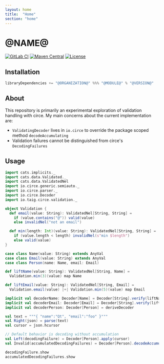 ```yaml
---
layout: home
title:  "Home"
section: "home"
---
```


# @NAME@

[![GitLab CI](https://gitlab.com/taig-github/circe-validation/badges/master/build.svg?style=flat-square)](https://gitlab.com/taig-github/circe-validation/pipelines)
[![Maven Central](https://img.shields.io/maven-central/v/io.taig/circe-validation_2.13.svg?style=flat-square)](https://search.maven.org/search?q=g:io.taig%20AND%20a:circe-validation)
[![License](https://img.shields.io/github/license/taig/circe-validation?style=flat-square)](LICENSE)

## Installation


```scala
libraryDependencies += "@ORGANIZATION@" %%% "@MODULE@" % "@VERSION@"
```

## About

This repository is primarily an experimental exploration of validation handling with circe. My main concerns about the current implementation are:

 * `ValidatingDecoder` lives in `io.circe` to override the package scoped method `decodeAccumulating`
 * Validation failures cannot be distinguished from circe's `DecodingFailures`

## Usage

```scala mdoc:silent
import cats.implicits._
import cats.data.Validated._
import cats.data.ValidatedNel
import io.circe.generic.semiauto._
import io.circe.parser._
import io.circe.Decoder
import io.taig.circe.validation._

object Validation {
  def email(value: String): ValidatedNel[String, String] =
    if (value.contains("@")) valid(value)
    else invalidNel("not an email")

  def min(length: Int)(value: String): ValidatedNel[String, String] =
    if (value.length < length) invalidNel(s"min $length")
    else valid(value)
}

case class Name(value: String) extends AnyVal
case class Email(value: String) extends AnyVal
case class Person(name: Name, email: Email)

def liftName(value: String): ValidatedNel[String, Name] =
  Validation.min(3)(value) map Name

def liftEmail(value: String): ValidatedNel[String, Email] =
  Validation.email(value) |+| Validation.min(5)(value) map Email

implicit val decoderName: Decoder[Name] = Decoder[String].verify(liftName)
implicit val decoderEmail: Decoder[Email] = Decoder[String].verify(liftEmail)
implicit val decoderPerson: Decoder[Person] = deriveDecoder

val text = """{ "name":"Qt", "email":"foo" }"""
val Right(json) = parse(text)
val cursor = json.hcursor

// Default behavior is decoding without accumulation
val Left(decodingFailure) = Decoder[Person].apply(cursor)
val Invalid(accumulatedDecodingFailures) = Decoder[Person].decodeAccumulating(cursor)
```

```scala mdoc
decodingFailure.show
accumulatedDecodingFailures.show
```